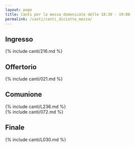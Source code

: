 ```yaml
---
layout: page
title: Canti per la messa domenicale delle 18:30 - 19:00
permalink: /canti/canti_diciotto_mezza/
---
```


## Ingresso
{% include canti/216.md %}   

## Offertorio
{% include canti/021.md %}   

## Comunione   
{% include canti/L236.md %}   
{% include canti/072.md %}   

## Finale
{% include canti/L030.md %}   
